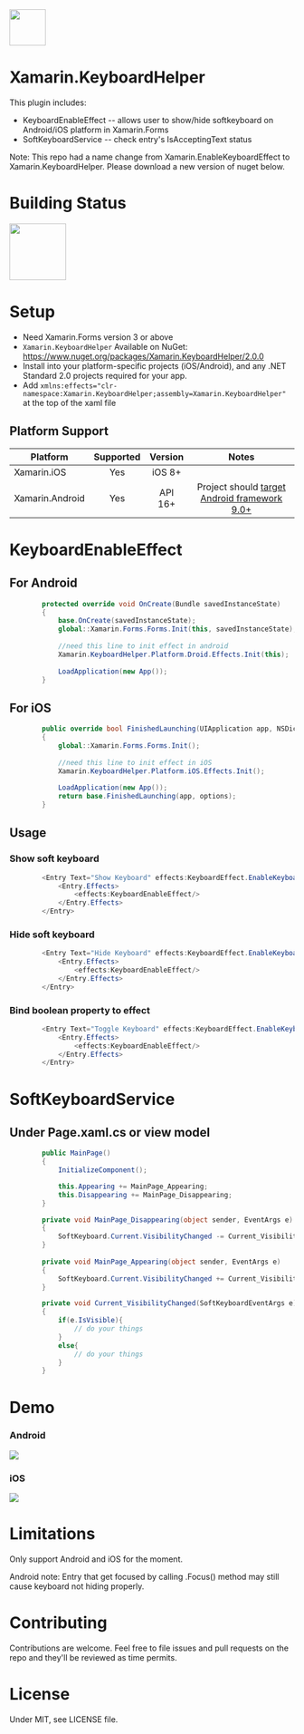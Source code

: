 <img src="Screenshots/icon.png" width="64px" >

# Xamarin.KeyboardHelper

This plugin includes:
- KeyboardEnableEffect -- allows user to show/hide softkeyboard on Android/iOS platform in Xamarin.Forms
- SoftKeyboardService -- check entry's IsAcceptingText status

Note: This repo had a name change from Xamarin.EnableKeyboardEffect to Xamarin.KeyboardHelper. Please download a new version of nuget below.

# Building Status

<img src="https://ci.appveyor.com/api/projects/status/github/masonyc/Xamarin.KeyboardHelper?svg=true" width="100">

# Setup

- Need Xamarin.Forms version 3 or above
- `Xamarin.KeyboardHelper` Available on NuGet: https://www.nuget.org/packages/Xamarin.KeyboardHelper/2.0.0
- Install into your platform-specific projects (iOS/Android), and any .NET Standard 2.0 projects required for your app.
- Add ```
        xmlns:effects="clr-namespace:Xamarin.KeyboardHelper;assembly=Xamarin.KeyboardHelper"  ```at the top of the xaml file 
  
## Platform Support

|Platform|Supported|Version|Notes|
| ------------------- | :-----------: | :------------------: | :------------------: |
|Xamarin.iOS|Yes|iOS 8+| |
|Xamarin.Android|Yes|API 16+|Project should [target Android framework 9.0+](https://docs.microsoft.com/en-us/xamarin/android/app-fundamentals/android-api-levels?tabs=vswin#framework)|    

# KeyboardEnableEffect

## For Android

```csharp
        protected override void OnCreate(Bundle savedInstanceState)
        {
            base.OnCreate(savedInstanceState);
            global::Xamarin.Forms.Forms.Init(this, savedInstanceState);
            
            //need this line to init effect in android
            Xamarin.KeyboardHelper.Platform.Droid.Effects.Init(this);
            
            LoadApplication(new App());
        }
```

## For iOS

```csharp
        public override bool FinishedLaunching(UIApplication app, NSDictionary options)
        {
            global::Xamarin.Forms.Forms.Init();
            
            //need this line to init effect in iOS
            Xamarin.KeyboardHelper.Platform.iOS.Effects.Init();
            
            LoadApplication(new App());
            return base.FinishedLaunching(app, options);
        }
```

## Usage

### Show soft keyboard

```csharp
        <Entry Text="Show Keyboard" effects:KeyboardEffect.EnableKeyboard="True">
            <Entry.Effects>
                <effects:KeyboardEnableEffect/>
            </Entry.Effects>
        </Entry>
```

### Hide soft keyboard

```csharp
        <Entry Text="Hide Keyboard" effects:KeyboardEffect.EnableKeyboard="False">
            <Entry.Effects>
                <effects:KeyboardEnableEffect/>
            </Entry.Effects>
        </Entry>
```

### Bind boolean property to effect

```csharp
        <Entry Text="Toggle Keyboard" effects:KeyboardEffect.EnableKeyboard="{Binding BooleanBinding}">
            <Entry.Effects>
                <effects:KeyboardEnableEffect/>
            </Entry.Effects>
        </Entry>
```

# SoftKeyboardService

## Under Page.xaml.cs or view model 
```csharp
        public MainPage()
        {
            InitializeComponent();

            this.Appearing += MainPage_Appearing;
            this.Disappearing += MainPage_Disappearing;
        }

        private void MainPage_Disappearing(object sender, EventArgs e)
        {
            SoftKeyboard.Current.VisibilityChanged -= Current_VisibilityChanged;
        }
        
        private void MainPage_Appearing(object sender, EventArgs e)
        {
            SoftKeyboard.Current.VisibilityChanged += Current_VisibilityChanged;
        }

        private void Current_VisibilityChanged(SoftKeyboardEventArgs e)
        {
            if(e.IsVisible){
                // do your things
            }
            else{
                // do your things
            }
        }
```

# Demo

### Android

<img src="Screenshots/androidDemo.gif">

### iOS

<img src="Screenshots/iosDemo.gif">

# Limitations

Only support Android and iOS for the moment. 

Android note: Entry that get focused by calling .Focus() method may still cause keyboard not hiding properly.

# Contributing

Contributions are welcome.  Feel free to file issues and pull requests on the repo and they'll be reviewed as time permits.

# License
Under MIT, see LICENSE file.
